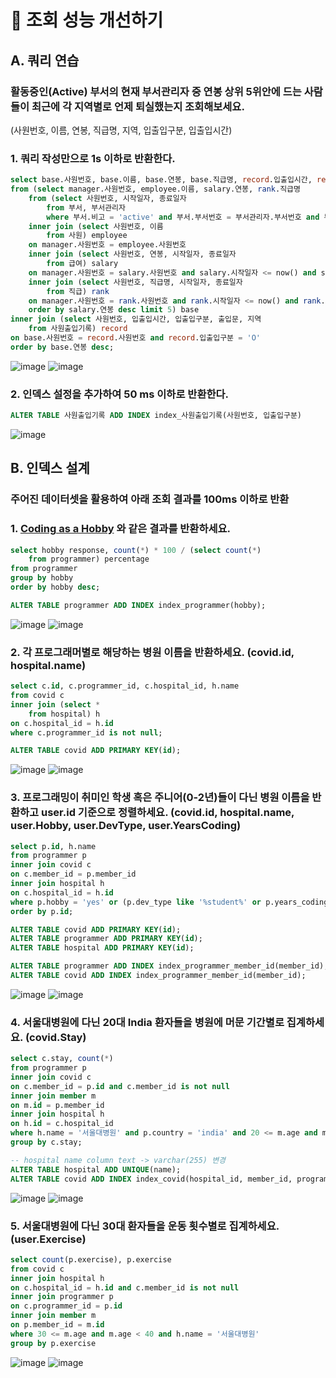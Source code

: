 # 🚀 조회 성능 개선하기

## A. 쿼리 연습

### 활동중인(Active) 부서의 현재 부서관리자 중 연봉 상위 5위안에 드는 사람들이 최근에 각 지역별로 언제 퇴실했는지 조회해보세요.
(사원번호, 이름, 연봉, 직급명, 지역, 입출입구분, 입출입시간)

### 1. 쿼리 작성만으로 1s 이하로 반환한다.
``` sql
select base.사원번호, base.이름, base.연봉, base.직급명, record.입출입시간, record.지역, record.입출입구분
from (select manager.사원번호, employee.이름, salary.연봉, rank.직급명
	from (select 사원번호, 시작일자, 종료일자
		from 부서, 부서관리자
		where 부서.비고 = 'active' and 부서.부서번호 = 부서관리자.부서번호 and 부서관리자.시작일자 <= now() and 부서관리자.종료일자 >= now()) manager
	inner join (select 사원번호, 이름 
		from 사원) employee
	on manager.사원번호 = employee.사원번호
	inner join (select 사원번호, 연봉, 시작일자, 종료일자 
		from 급여) salary
	on manager.사원번호 = salary.사원번호 and salary.시작일자 <= now() and salary.종료일자 >= now()
	inner join (select 사원번호, 직급명, 시작일자, 종료일자 
		from 직급) rank
	on manager.사원번호 = rank.사원번호 and rank.시작일자 <= now() and rank.종료일자 >= now()
	order by salary.연봉 desc limit 5) base
inner join (select 사원번호, 입출입시간, 입출입구분, 출입문, 지역 
	from 사원출입기록) record
on base.사원번호 = record.사원번호 and record.입출입구분 = 'O'
order by base.연봉 desc;
```
![image](https://user-images.githubusercontent.com/66653739/137673293-152442ea-8596-4a90-96c1-322152396ae6.png)
![image](https://user-images.githubusercontent.com/66653739/137673345-3fa42800-b1bb-4726-bf22-82a9135a0f59.png)

### 2. 인덱스 설정을 추가하여 50 ms 이하로 반환한다.
``` sql
ALTER TABLE 사원출입기록 ADD INDEX index_사원출입기록(사원번호, 입출입구분)
```
![image](https://user-images.githubusercontent.com/66653739/137674518-24b34bc6-1ed9-4aba-b59a-c84b09ff60a7.png)


## B. 인덱스 설계

### 주어진 데이터셋을 활용하여 아래 조회 결과를 100ms 이하로 반환

### 1. [Coding as a  Hobby](https://insights.stackoverflow.com/survey/2018#developer-profile-_-coding-as-a-hobby) 와 같은 결과를 반환하세요.
``` sql
select hobby response, count(*) * 100 / (select count(*) 
	from programmer) percentage
from programmer
group by hobby
order by hobby desc;

ALTER TABLE programmer ADD INDEX index_programmer(hobby);
```
![image](https://user-images.githubusercontent.com/66653739/137677478-bd2adfe7-3165-46a7-97b3-c84dbcaf4ef6.png)
![image](https://user-images.githubusercontent.com/66653739/137677512-9146d3d7-08f1-40d8-9a4d-9d32250a29c2.png)


### 2. 각 프로그래머별로 해당하는 병원 이름을 반환하세요.  (covid.id, hospital.name)
``` sql
select c.id, c.programmer_id, c.hospital_id, h.name
from covid c
inner join (select * 
	from hospital) h
on c.hospital_id = h.id
where c.programmer_id is not null;

ALTER TABLE covid ADD PRIMARY KEY(id);
```
![image](https://user-images.githubusercontent.com/66653739/137678711-f80afd43-6326-4d12-ad9f-6b4130e2b2be.png)
![image](https://user-images.githubusercontent.com/66653739/137678734-ce733443-e1b3-4315-9a48-d5ffdd71f58d.png)


### 3. 프로그래밍이 취미인 학생 혹은 주니어(0-2년)들이 다닌 병원 이름을 반환하고 user.id 기준으로 정렬하세요. (covid.id, hospital.name, user.Hobby, user.DevType, user.YearsCoding)
``` sql
select p.id, h.name 
from programmer p 
inner join covid c 
on c.member_id = p.member_id
inner join hospital h 
on c.hospital_id = h.id
where p.hobby = 'yes' or (p.dev_type like '%student%' or p.years_coding = '0-2 years')
order by p.id;

ALTER TABLE covid ADD PRIMARY KEY(id);
ALTER TABLE programmer ADD PRIMARY KEY(id);
ALTER TABLE hospital ADD PRIMARY KEY(id);

ALTER TABLE programmer ADD INDEX index_programmer_member_id(member_id);
ALTER TABLE covid ADD INDEX index_programmer_member_id(member_id);
```
![image](https://user-images.githubusercontent.com/66653739/137694655-584ebe17-18ce-4569-9e61-dcf065d1c32b.png)
![image](https://user-images.githubusercontent.com/66653739/137694741-8144cade-043a-4bfd-99ee-423578722592.png)


### 4. 서울대병원에 다닌 20대 India 환자들을 병원에 머문 기간별로 집계하세요. (covid.Stay)
``` sql
select c.stay, count(*)
from programmer p
inner join covid c
on c.member_id = p.id and c.member_id is not null
inner join member m 
on m.id = p.member_id
inner join hospital h
on h.id = c.hospital_id
where h.name = '서울대병원' and p.country = 'india' and 20 <= m.age and m.age < 30
group by c.stay;

-- hospital name column text -> varchar(255) 변경
ALTER TABLE hospital ADD UNIQUE(name);
ALTER TABLE covid ADD INDEX index_covid(hospital_id, member_id, programmer_id, stay);
```
![image](https://user-images.githubusercontent.com/66653739/137701074-8f18a966-5f91-4729-807a-5e95369de085.png)
![image](https://user-images.githubusercontent.com/66653739/137701148-8a7376bf-09f9-41bc-b377-67f51bdcf0fa.png)


### 5. 서울대병원에 다닌 30대 환자들을 운동 횟수별로 집계하세요. (user.Exercise)
``` sql
select count(p.exercise), p.exercise
from covid c
inner join hospital h
on c.hospital_id = h.id and c.member_id is not null
inner join programmer p
on c.programmer_id = p.id
inner join member m
on p.member_id = m.id
where 30 <= m.age and m.age < 40 and h.name = '서울대병원'
group by p.exercise
```
![image](https://user-images.githubusercontent.com/66653739/137702549-63d0503b-36f2-4450-9d7f-f11cbff7cc2a.png)
![image](https://user-images.githubusercontent.com/66653739/137702591-cadb9adc-0a9a-4bcd-8696-b03df2038043.png)
